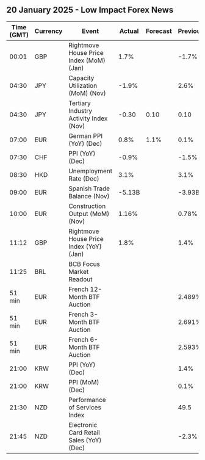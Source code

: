 ## 20 January 2025 - Low Impact Forex News

| Time (GMT) | Currency | Event | Actual | Forecast | Previous |
|------|----------|-------|--------|----------|----------|
| 00:01 | GBP | Rightmove House Price Index (MoM) (Jan) | 1.7% |  | -1.7% |
| 04:30 | JPY | Capacity Utilization (MoM) (Nov) | -1.9% |  | 2.6% |
| 04:30 | JPY | Tertiary Industry Activity Index (Nov) | -0.30 | 0.10 | 0.10 |
| 07:00 | EUR | German PPI (YoY) (Dec) | 0.8% | 1.1% | 0.1% |
| 07:30 | CHF | PPI (YoY) (Dec) | -0.9% |  | -1.5% |
| 08:30 | HKD | Unemployment Rate (Dec) | 3.1% |  | 3.1% |
| 09:00 | EUR | Spanish Trade Balance (Nov) | -5.13B |  | -3.93B |
| 10:00 | EUR | Construction Output (MoM) (Nov) | 1.16% |  | 0.78% |
| 11:12 | GBP | Rightmove House Price Index (YoY) (Jan) | 1.8% |  | 1.4% |
| 11:25 | BRL | BCB Focus Market Readout |  |  |  |
| 51 min | EUR | French 12-Month BTF Auction |  |  | 2.489% |
| 51 min | EUR | French 3-Month BTF Auction |  |  | 2.691% |
| 51 min | EUR | French 6-Month BTF Auction |  |  | 2.593% |
| 21:00 | KRW | PPI (YoY) (Dec) |  |  | 1.4% |
| 21:00 | KRW | PPI (MoM) (Dec) |  |  | 0.1% |
| 21:30 | NZD | Performance of Services Index |  |  | 49.5 |
| 21:45 | NZD | Electronic Card Retail Sales (YoY) (Dec) |  |  | -2.3% |

